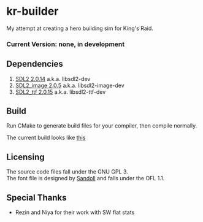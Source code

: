 # kr-builder

My attempt at creating a hero building sim for King's Raid.

### Current Version: none, in development

## Dependencies

1. [SDL2 2.0.14](https://www.libsdl.org/download-2.0.php) a.k.a. libsdl2-dev
2. [SDL2_image 2.0.5](https://www.libsdl.org/projects/SDL_image/) a.k.a. libsdl2-image-dev
3. [SDL2_ttf 2.0.15](https://www.libsdl.org/projects/SDL_ttf/) a.k.a. libsdl2-ttf-dev

## Build

Run CMake to generate build files for your compiler, then compile normally.

The current build looks like [this](https://cdn.discordapp.com/attachments/847884337399726130/861229874559713290/unknown.png)

## Licensing
The source code files fall under the GNU GPL 3.</br>
The font file is designed by [Sandoll](https://www.sandollcloud.com) and falls under the OFL 1.1.

## Special Thanks
- Rezin and Niya for their work with SW flat stats